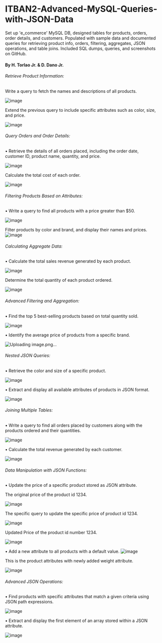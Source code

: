 # ITBAN2-Advanced-MySQL-Queries-with-JSON-Data
Set up 'e_commerce' MySQL DB, designed tables for products, orders, order details, and customers. Populated with sample data and documented queries for retrieving product info, orders, filtering, aggregates, JSON operations, and table joins. Included SQL dumps, queries, and screenshots on GitHub.

#### By H. Torlao Jr. & D. Dano Jr.


###### Retrieve Product Information:

Write a query to fetch the names and descriptions of all products.

![image](https://github.com/GrinHornet/ITBAN2-Advanced-MySQL-Queries-with-JSON-Data/assets/125188016/bd9031d2-1b29-4a6a-9f6d-03d33e2c4fdf)


Extend the previous query to include specific attributes such as color, size, and 
price.

![image](https://github.com/GrinHornet/ITBAN2-Advanced-MySQL-Queries-with-JSON-Data/assets/125188016/eaad02f8-b5fa-4fcf-a5f9-ffe96bfdacf7)


###### Query Orders and Order Details:
	
• Retrieve the details of all orders placed, including the order date, customer ID, 
product name, quantity, and price.

![image](https://github.com/GrinHornet/ITBAN2-Advanced-MySQL-Queries-with-JSON-Data/assets/125188016/c0d8111f-ceaa-44b6-8eb0-69b7f0e9a025)

Calculate the total cost of each order.

![image](https://github.com/GrinHornet/ITBAN2-Advanced-MySQL-Queries-with-JSON-Data/assets/125188016/c6fe1409-a152-4b7c-a3a2-bfddbe97f768)


###### Filtering Products Based on Attributes:

• Write a query to find all products with a price greater than $50.

![image](https://github.com/GrinHornet/ITBAN2-Advanced-MySQL-Queries-with-JSON-Data/assets/125188016/ac0a8bc5-8491-4915-80d1-90ab12d6b080)

Filter products by color and brand, and display their names and prices.
![image](https://github.com/GrinHornet/ITBAN2-Advanced-MySQL-Queries-with-JSON-Data/assets/125188016/17713578-f522-4e59-b904-9d93ae5a6339)


###### Calculating Aggregate Data:

• Calculate the total sales revenue generated by each product.

![image](https://github.com/GrinHornet/ITBAN2-Advanced-MySQL-Queries-with-JSON-Data/assets/125188016/4b33f27d-f2c0-4d06-b549-aff993b76907)

Determine the total quantity of each product ordered. 

![image](https://github.com/GrinHornet/ITBAN2-Advanced-MySQL-Queries-with-JSON-Data/assets/125188016/fd625692-c076-48f6-8eb1-e5ab4769c83b)


###### Advanced Filtering and Aggregation: 

• Find the top 5 best-selling products based on total quantity sold. 

![image](https://github.com/GrinHornet/ITBAN2-Advanced-MySQL-Queries-with-JSON-Data/assets/125188016/69383e9e-e5d7-4337-8035-0bbd1d7cddfa)

• Identify the average price of products from a specific brand. 

![Uploading image.png…]()



###### Nested JSON Queries: 
• Retrieve the color and size of a specific product. 

![image](https://github.com/GrinHornet/ITBAN2-Advanced-MySQL-Queries-with-JSON-Data/assets/125188016/c3248515-f550-4a96-a0e3-ba9f272f4ced)

• Extract and display all available attributes of products in JSON format. 

![image](https://github.com/GrinHornet/ITBAN2-Advanced-MySQL-Queries-with-JSON-Data/assets/125188016/42748f36-9703-4187-85a7-16210f9c383b)

###### Joining Multiple Tables: 
• Write a query to find all orders placed by customers along with the products 
ordered and their quantities. 

![image](https://github.com/GrinHornet/ITBAN2-Advanced-MySQL-Queries-with-JSON-Data/assets/125188016/4abe88de-3174-4f8c-b76b-9459f86c616b)

• Calculate the total revenue generated by each customer. 

![image](https://github.com/GrinHornet/ITBAN2-Advanced-MySQL-Queries-with-JSON-Data/assets/125188016/ce7df7dd-c927-4ed3-aaed-93550e5ff52f)


###### Data Manipulation with JSON Functions: 
• Update the price of a specific product stored as JSON attribute.

The original price of the product id 1234.

![image](https://github.com/GrinHornet/ITBAN2-Advanced-MySQL-Queries-with-JSON-Data/assets/125188016/1a4e35c9-bfd7-4880-8f4a-7534422204ca)

The specific query to update the specific price of product id 1234.

![image](https://github.com/GrinHornet/ITBAN2-Advanced-MySQL-Queries-with-JSON-Data/assets/125188016/ad3f55d8-454b-4582-93f9-aff83b933163)


Updated Price of the product id number 1234.

![image](https://github.com/GrinHornet/ITBAN2-Advanced-MySQL-Queries-with-JSON-Data/assets/125188016/19012fc2-e391-4eb5-89ed-163fe21c70af)

 
• Add a new attribute to all products with a default value.
![image](https://github.com/GrinHornet/ITBAN2-Advanced-MySQL-Queries-with-JSON-Data/assets/125188016/ef9c26d1-d60d-4788-8342-84fd5e08b5b3)

This is the product attributes with newly added weight attribute.

![image](https://github.com/GrinHornet/ITBAN2-Advanced-MySQL-Queries-with-JSON-Data/assets/125188016/9b5f9ee4-32b1-40f3-881c-77d7b81982d5)



###### Advanced JSON Operations: 
• Find products with specific attributes that match a given criteria using JSON path 
expressions.

![image](https://github.com/GrinHornet/ITBAN2-Advanced-MySQL-Queries-with-JSON-Data/assets/125188016/6dfff9a8-5ee8-4fe5-8780-fb7ddd8b8b40)

• Extract and display the first element of an array stored within a JSON attribute.

![image](https://github.com/GrinHornet/ITBAN2-Advanced-MySQL-Queries-with-JSON-Data/assets/125188016/b9355dd9-d4f7-42d0-bd97-52131631f0e2)



